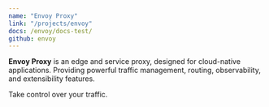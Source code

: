 ```yaml
---
name: "Envoy Proxy"
link: "/projects/envoy"
docs: /envoy/docs-test/
github: envoy
---
```

**Envoy Proxy** is an edge and service proxy, designed for cloud-native applications. Providing powerful traffic management, routing, observability, and extensibility features.

Take control over your traffic.
